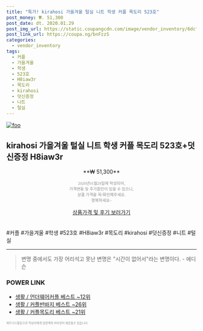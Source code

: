 ```yaml
--- 
title: "특가! kirahosi 가을겨울 털실 니트 학생 커플 목도리 523호" 
post_money: ₩. 51,300 
post_date: dt. 2020.01.29 
post_img_url: https://static.coupangcdn.com/image/vendor_inventory/6dcf/db642863a721a67d0a73cc022a7fd2265bb95eb6ccf626216e23aeaddd5d.jpg 
post_link_url: https://coupa.ng/bnFzzS 
categories: 
  - vendor_inventory 
tags: 
  - 커플 
  - 가을겨울 
  - 학생 
  - 523호 
  - H8iaw3r 
  - 목도리 
  - kirahosi 
  - 덧신증정 
  - 니트 
  - 털실 
--- 
```

[![foo](https://static.coupangcdn.com/image/vendor_inventory/6dcf/db642863a721a67d0a73cc022a7fd2265bb95eb6ccf626216e23aeaddd5d.jpg)](https://coupa.ng/bnFzzS) 

## kirahosi 가을겨울 털실 니트 학생 커플 목도리 523호+덧신증정 H8iaw3r 
<p style="text-align: center;">**₩ 51,300**</p> 
<p style="text-align: center;"><span style="color: #898c8f; font-family: Georgia,Times,serif; font-size: 0.75em;">2020년01월29일에 작성되어, <br>가격변동 및 추가할인이 있을 수 있으니,<br> 상품 가격을 꼭!확인해주세요.<br>행복하세요~</span> 
</p>	 
<div markdown="0" style="text-align: center;"><a href="https://coupa.ng/bnFzzS" class="btn btn--success">상품가격 및 후기 보러가기</a></div> 
<br><br> 
  #커플 #가을겨울 #학생 #523호 #H8iaw3r #목도리 #kirahosi #덧신증정 #니트 #털실 
<hr> 

> 변명 중에서도 가장 어리석고 못난 변명은 "시간이 없어서"라는 변명이다. - 에디슨 


### POWER LINK

* <a href="https://blog.naver.com/santokki14/221788375002" target="_blank">생활 / 언더웨어커플 베스트 ~12위</a>
* <a href="https://blog.naver.com/santokki14/221776838065" target="_blank">생활 / 커플반바지 베스트 ~26위</a>
* <a href="https://blog.naver.com/santokki14/221788345842" target="_blank">생활 / 커플목도리 베스트 ~21위</a>

<span style="color: #898c8f; font-family: Georgia,Times,serif; font-size: 0.55em;">파트너스활동으로 작성자에게 일정액의 커미션이 제공될수 있습니다.</span> 
